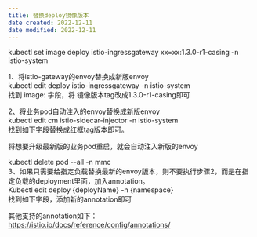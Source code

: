```yaml
---
title: 替换deploy镜像版本
date created: 2022-12-11
date modified: 2022-12-11
---
```


kubectl set image deploy istio-ingressgateway xx=xx:1.3.0-r1-casing -n istio-system

1、将istio-gateway的envoy替换成新版envoy  
kubectl edit deploy istio-ingressgateway -n istio-system  
找到 image: 字段，将 镜像版本tag改成1.3.0-r1-casing即可

2、将业务pod自动注入的envoy替换成新版envoy  
kubectl edit cm istio-sidecar-injector -n istio-system  
找到如下字段替换成红框tag版本即可。

将想要升级最新版的业务pod重启，就会自动注入新版的envoy

kubectl delete pod --all -n mmc  
3、如果只需要给指定负载替换最新的envoy版本，则不要执行步骤2，而是在指定负载的deployment里面，加入annotation。  
Kubectl edit deploy {deployName} -n {namespace}  
找到如下字段，添加新的annotation即可

其他支持的annotation如下：  
https://istio.io/docs/reference/config/annotations/
